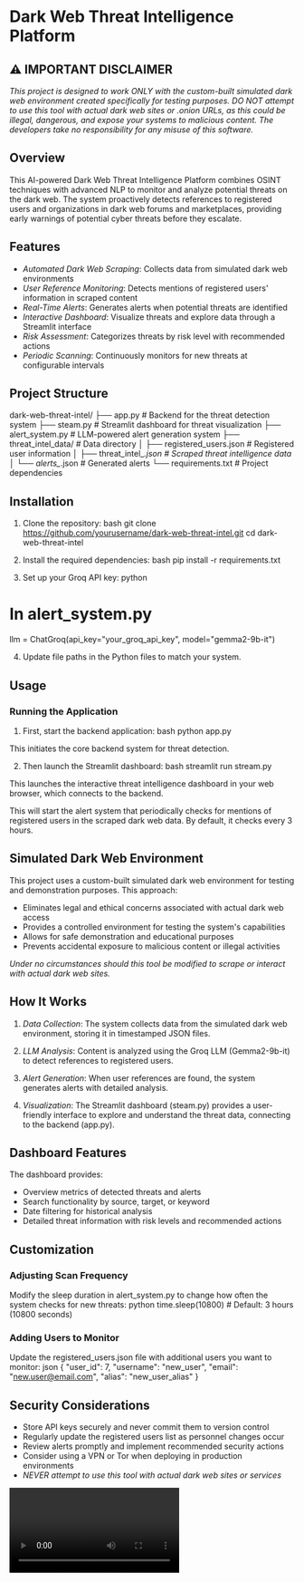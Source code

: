 # Dark Web Threat Intelligence Platform

## ⚠ IMPORTANT DISCLAIMER
*This project is designed to work ONLY with the custom-built simulated dark web environment created specifically for testing purposes. DO NOT attempt to use this tool with actual dark web sites or .onion URLs, as this could be illegal, dangerous, and expose your systems to malicious content. The developers take no responsibility for any misuse of this software.*

## Overview
This AI-powered Dark Web Threat Intelligence Platform combines OSINT techniques with advanced NLP to monitor and analyze potential threats on the dark web. The system proactively detects references to registered users and organizations in dark web forums and marketplaces, providing early warnings of potential cyber threats before they escalate.

## Features
- *Automated Dark Web Scraping*: Collects data from simulated dark web environments
- *User Reference Monitoring*: Detects mentions of registered users' information in scraped content
- *Real-Time Alerts*: Generates alerts when potential threats are identified
- *Interactive Dashboard*: Visualize threats and explore data through a Streamlit interface
- *Risk Assessment*: Categorizes threats by risk level with recommended actions
- *Periodic Scanning*: Continuously monitors for new threats at configurable intervals

## Project Structure

dark-web-threat-intel/
├── app.py                    # Backend for the threat detection system
├── steam.py                  # Streamlit dashboard for threat visualization
├── alert_system.py           # LLM-powered alert generation system 
├── threat_intel_data/        # Data directory
│   ├── registered_users.json # Registered user information
│   ├── threat_intel_*.json   # Scraped threat intelligence data
│   └── alerts_*.json         # Generated alerts
└── requirements.txt          # Project dependencies


## Installation

1. Clone the repository:
bash
git clone https://github.com/yourusername/dark-web-threat-intel.git
cd dark-web-threat-intel


2. Install the required dependencies:
bash
pip install -r requirements.txt


3. Set up your Groq API key:
python
# In alert_system.py
llm = ChatGroq(api_key="your_groq_api_key", model="gemma2-9b-it")


4. Update file paths in the Python files to match your system.

## Usage

### Running the Application

1. First, start the backend application:
bash
python app.py

This initiates the core backend system for threat detection.

2. Then launch the Streamlit dashboard:
bash
streamlit run stream.py

This launches the interactive threat intelligence dashboard in your web browser, which connects to the backend.



This will start the alert system that periodically checks for mentions of registered users in the scraped dark web data. By default, it checks every 3 hours.

## Simulated Dark Web Environment

This project uses a custom-built simulated dark web environment for testing and demonstration purposes. This approach:
- Eliminates legal and ethical concerns associated with actual dark web access
- Provides a controlled environment for testing the system's capabilities
- Allows for safe demonstration and educational purposes
- Prevents accidental exposure to malicious content or illegal activities

*Under no circumstances should this tool be modified to scrape or interact with actual dark web sites.*

## How It Works

1. *Data Collection*: The system collects data from the simulated dark web environment, storing it in timestamped JSON files.

2. *LLM Analysis*: Content is analyzed using the Groq LLM (Gemma2-9b-it) to detect references to registered users.

3. *Alert Generation*: When user references are found, the system generates alerts with detailed analysis.

4. *Visualization*: The Streamlit dashboard (steam.py) provides a user-friendly interface to explore and understand the threat data, connecting to the backend (app.py).

## Dashboard Features

The dashboard provides:
- Overview metrics of detected threats and alerts
- Search functionality by source, target, or keyword
- Date filtering for historical analysis
- Detailed threat information with risk levels and recommended actions

## Customization

### Adjusting Scan Frequency
Modify the sleep duration in alert_system.py to change how often the system checks for new threats:
python
time.sleep(10800)  # Default: 3 hours (10800 seconds)


### Adding Users to Monitor
Update the registered_users.json file with additional users you want to monitor:
json
{
    "user_id": 7,
    "username": "new_user",
    "email": "new.user@email.com",
    "alias": "new_user_alias"
}


## Security Considerations

- Store API keys securely and never commit them to version control
- Regularly update the registered users list as personnel changes occur
- Review alerts promptly and implement recommended security actions
- Consider using a VPN or Tor when deploying in production environments
- *NEVER attempt to use this tool with actual dark web sites or services*


<video controls src="Screen Recording 2025-03-02 105432-1.mp4" title="Demo video"></video>
